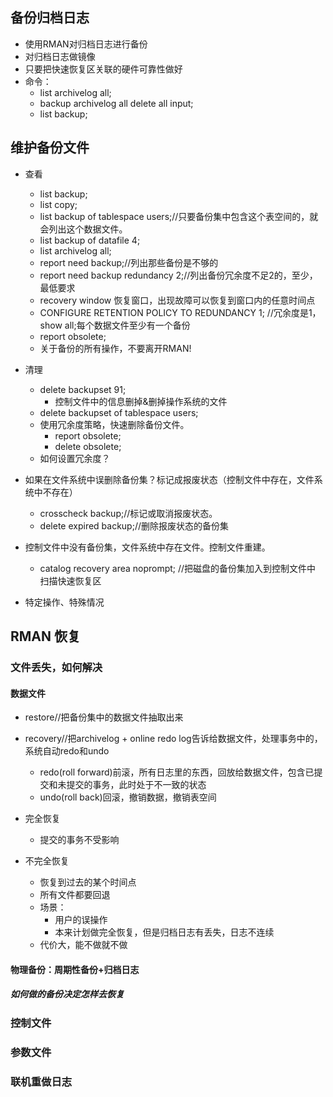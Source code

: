 ## 备份归档日志
- 使用RMAN对归档日志进行备份
- 对归档日志做镜像
- 只要把快速恢复区关联的硬件可靠性做好
- 命令：
  - list archivelog all;
  - backup archivelog all delete all input;
  - list backup;

## 维护备份文件
- 查看
  - list backup;
  - list copy;
  - list backup of tablespace users;//只要备份集中包含这个表空间的，就会列出这个数据文件。
  - list backup of datafile 4;
  - list archivelog all;
  - report need backup;//列出那些备份是不够的
  - report need backup redundancy 2;//列出备份冗余度不足2的，至少，最低要求
  - recovery window 恢复窗口，出现故障可以恢复到窗口内的任意时间点
  - CONFIGURE RETENTION POLICY TO REDUNDANCY 1; //冗余度是1，show all;每个数据文件至少有一个备份
  - report obsolete;
  - 关于备份的所有操作，不要离开RMAN!

- 清理
  - delete backupset 91;
    - 控制文件中的信息删掉&删掉操作系统的文件
  - delete backupset of tablespace users;
  - 使用冗余度策略，快速删除备份文件。
    - report obsolete;
    - delete obsolete;
  - 如何设置冗余度？
- 如果在文件系统中误删除备份集？标记成报废状态（控制文件中存在，文件系统中不存在）
  - crosscheck backup;//标记或取消报废状态。
  - delete expired backup;//删除报废状态的备份集
- 控制文件中没有备份集，文件系统中存在文件。控制文件重建。
  - catalog recovery area noprompt; //把磁盘的备份集加入到控制文件中 扫描快速恢复区
- 特定操作、特殊情况

## RMAN 恢复
### 文件丢失，如何解决
#### 数据文件
- restore//把备份集中的数据文件抽取出来
- recovery//把archivelog + online redo log告诉给数据文件，处理事务中的，系统自动redo和undo
  - redo(roll forward)前滚，所有日志里的东西，回放给数据文件，包含已提交和未提交的事务，此时处于不一致的状态
  - undo(roll back)回滚，撤销数据，撤销表空间

- 完全恢复
   - 提交的事务不受影响
- 不完全恢复
  - 恢复到过去的某个时间点
  - 所有文件都要回退
  - 场景：
    - 用户的误操作
    - 本来计划做完全恢复，但是归档日志有丢失，日志不连续
  - 代价大，能不做就不做

#### 物理备份：周期性备份+归档日志

##### 如何做的备份决定怎样去恢复

### 控制文件
### 参数文件
### 联机重做日志
